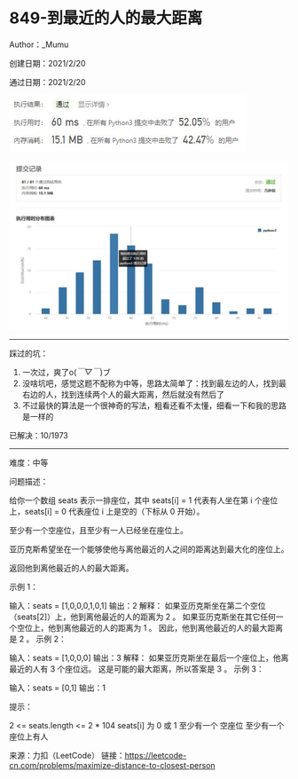 # 849-到最近的人的最大距离

Author：_Mumu

创建日期：2021/2/20

通过日期：2021/2/20

![](https://github.com/Mumulhy/LeetCode/blob/master/849-到最近的人的最大距离/通过截图2.jpg)

![](https://github.com/Mumulhy/LeetCode/blob/master/849-到最近的人的最大距离/通过截图1.jpg)

*****

踩过的坑：

1. 一次过，爽了o(*￣▽￣*)ブ
2. 没啥坑吧，感觉这题不配称为中等，思路太简单了：找到最左边的人，找到最右边的人，找到连续两个人的最大距离，然后就没有然后了
3. 不过最快的算法是一个很神奇的写法，粗看还看不太懂，细看一下和我的思路是一样的

已解决：10/1973

*****

难度：中等

问题描述：

给你一个数组 seats 表示一排座位，其中 seats[i] = 1 代表有人坐在第 i 个座位上，seats[i] = 0 代表座位 i 上是空的（下标从 0 开始）。

至少有一个空座位，且至少有一人已经坐在座位上。

亚历克斯希望坐在一个能够使他与离他最近的人之间的距离达到最大化的座位上。

返回他到离他最近的人的最大距离。



示例 1：


输入：seats = [1,0,0,0,1,0,1]
输出：2
解释：
如果亚历克斯坐在第二个空位（seats[2]）上，他到离他最近的人的距离为 2 。
如果亚历克斯坐在其它任何一个空位上，他到离他最近的人的距离为 1 。
因此，他到离他最近的人的最大距离是 2 。 
示例 2：

输入：seats = [1,0,0,0]
输出：3
解释：
如果亚历克斯坐在最后一个座位上，他离最近的人有 3 个座位远。
这是可能的最大距离，所以答案是 3 。
示例 3：

输入：seats = [0,1]
输出：1


提示：

2 <= seats.length <= 2 * 104
seats[i] 为 0 或 1
至少有一个 空座位
至少有一个 座位上有人

来源：力扣（LeetCode）
链接：https://leetcode-cn.com/problems/maximize-distance-to-closest-person